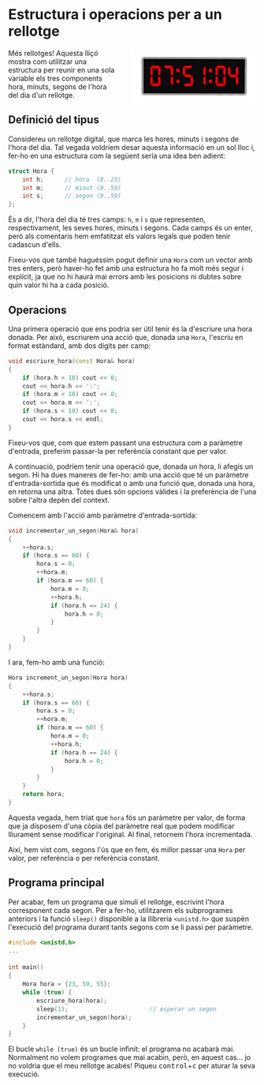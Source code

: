 
# Estructura i operacions per a un rellotge

<img src='./rellotge-digital.png' style='height: 8em; float: right; margin: 0 0 1em 2em;'/>

Més rellotges! Aquesta lliçó mostra com utilitzar una estructura per reunir en
una sola variable els tres components hora, minuts, segons de l'hora del dia
d'un rellotge.


## Definició del tipus

Considereu un rellotge digital, que marca les hores, minuts i segons de l'hora
del dia. Tal vegada voldríem desar aquesta informació en un sol lloc i, fer-ho
en una estructura com la següent seria una idea ben adient:

```c++
struct Hora {
    int h;      // hora  (0..23)
    int m;      // minut (0..59)
    int s;      // segon (0..59)
};
```

És a dir, l'hora del dia té tres camps: `h`, `m` i `s` que representen,
respectivament, les seves hores, minuts i segons. Cada camps és un
enter, però als comentaris hem emfatitzat els valors legals que poden
tenir cadascun d'ells.

Fixeu-vos que també haguéssim pogut definir una `Hora` com un vector
amb tres enters, però haver-ho fet amb una estructura ho fa molt més
segur i explícit, ja que no hi haurà mai errors amb les posicions
ni dubtes sobre quin valor hi ha a cada posició.


## Operacions

Una primera operació que ens podria ser útil tenir és la d'escriure una hora
donada. Per això, escriurem una acció que, donada una `Hora`, l'escriu
en format estàndard, amb dos dígits per camp:

```c++
void escriure_hora(const Hora& hora)
{
    if (hora.h < 10) cout << 0;
    cout << hora.h << ':';
    if (hora.m < 10) cout << 0;
    cout << hora.m << ':';
    if (hora.s < 10) cout << 0;
    cout << hora.s << endl;
}
```

Fixeu-vos que, com que estem passant una estructura com a paràmetre d'entrada,
preferim passar-la per referència constant que per valor.

A continuació, podríem tenir una operació que, donada un hora, li afegís un
segon. Hi ha dues maneres de fer-ho: amb una acció que té un paràmetre
d'entrada-sortida que és modificat o amb una funció que, donada una hora, en
retorna una altra. Totes dues són opcions vàlides i la preferència de l'una
sobre l'altra depèn del context.

Comencem amb l'acció amb paràmetre d'entrada-sortida:

```c++
void incrementar_un_segon(Hora& hora)
{
    ++hora.s;
    if (hora.s == 60) {
        hora.s = 0;
        ++hora.m;
        if (hora.m == 60) {
            hora.m = 0;
            ++hora.h;
            if (hora.h == 24) {
                hora.h = 0;
            }
        }
    }
}
```

I ara, fem-ho amb una funció:

```c++
Hora increment_un_segon(Hora hora)
{
    ++hora.s;
    if (hora.s == 60) {
        hora.s = 0;
        ++hora.m;
        if (hora.m == 60) {
            hora.m = 0;
            ++hora.h;
            if (hora.h == 24) {
                hora.h = 0;
            }
        }
    }
    return hora;
}
```

Aquesta vegada, hem triat que `hora` fós un paràmetre per valor, de forma que
ja disposem d'una còpia del paràmetre real que podem modificar lliurament sense
modificar l'original. Al final, retornem l'hora incrementada.

Així, hem vist com, segons l'ús que en fem, és millor passar una `Hora` per
valor, per referència o per referència constant.


## Programa principal

Per acabar, fem un programa que simuli el rellotge, escrivint l'hora
corresponent cada segon. Per a fer-ho, utilitzarem els subprogrames anteriors i
la funció `sleep()` disponible a la llibreria `<unistd.h>` que suspèn l'execució
del programa durant tants segons com se li passi per paràmetre.

```c++
#include <unistd.h>
...

int main()
{
    Hora hora = {23, 59, 55};
    while (true) {
        escriure_hora(hora);
        sleep(1);                       // esperar un segon
        incrementar_un_segon(hora);
    }
}
```

El bucle `while (true)` és un bucle infinit: el programa no acabarà mai.
Normalment no volem programes que mai acabin, però, en aquest cas... jo no
voldria que el meu rellotge acabés! Piqueu <kbd>control</kbd>+<kbd>c</kbd> per
aturar la seva execució.


<? author("jpetit") ?>

